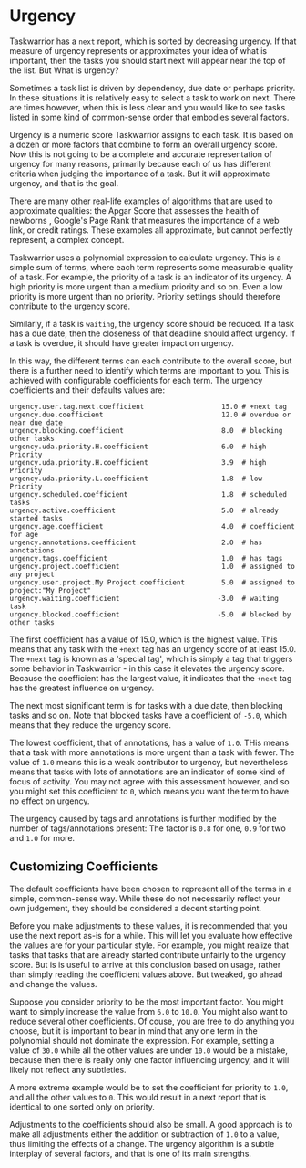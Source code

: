 # Urgency
Taskwarrior has a `next` report, which is sorted by decreasing urgency. If that measure of urgency
represents or approximates your idea of what is important, then the tasks you should start next will
appear near the top of the list. But What is urgency?

Sometimes a task list is driven by dependency, due date or perhaps priority. In these situations it is
relatively easy to select a task to work on next. There are times however, when this is less clear and you
would like to see tasks listed in some kind of common-sense order that embodies several factors.

Urgency is a numeric score Taskwarrior assigns to each task. It is based on a dozen or more factors
that combine to form an overall urgency score. Now this is not going to be a complete and accurate
representation of urgency for many reasons, primarily because each of us has different criteria when
judging the importance of a task. But it will approximate urgency, and that is the goal.

There are many other real-life examples of algorithms that are used to approximate qualities: the Apgar
Score that assesses the health of newborns , Google's Page Rank that measures the importance of a
web link, or credit ratings. These examples all approximate, but cannot perfectly represent, a complex 
concept.

Taskwarrior uses a polynomial expression to calculate urgency. This is a simple sum of terms, where
each term represents some measurable quality of a task. For example, the priority of a task is an
indicator of its urgency. A high priority is more urgent than a medium priority and so on. Even a low
priority is more urgent than no priority. Priority settings should therefore contribute to the urgency score.

Similarly, if a task is `waiting`, the urgency score should be reduced. If a task has a due date, then the 
closeness of that deadline should affect urgency. If a task is overdue, it should have greater impact on
urgency.

In this way, the different terms can each contribute to the overall score, but there is a further need to
identify which terms are important to you. This is achieved with configurable coefficients for each term.
The urgency coefficients and their defaults values are:
```
urgency.user.tag.next.coefficient                   15.0 # +next tag
urgency.due.coefficient                             12.0 # overdue or near due date
urgency.blocking.coefficient                        8.0  # blocking other tasks
urgency.uda.priority.H.coefficient                  6.0  # high Priority
urgency.uda.priority.H.coefficient                  3.9  # high Priority
urgency.uda.priority.L.coefficient                  1.8  # low Priority
urgency.scheduled.coefficient                       1.8  # scheduled tasks
urgency.active.coefficient                          5.0  # already started tasks
urgency.age.coefficient                             4.0  # coefficient for age
urgency.annotations.coefficient                     2.0  # has annotations
urgency.tags.coefficient                            1.0  # has tags
urgency.project.coefficient                         1.0  # assigned to any project
urgency.user.project.My Project.coefficient         5.0  # assigned to project:"My Project"
urgency.waiting.coefficient                        -3.0  # waiting task
urgency.blocked.coefficient                        -5.0  # blocked by other tasks
```
The first coefficient has a value of 15.0, which is the highest value. This means that any task with the
`+next` tag has an urgency score of at least 15.0. The `+next` tag is known as a 'special tag', which is
simply a tag that triggers some behavior in Taskwarrior - in this case it elevates the urgency score.
Because the coefficient has the largest value, it indicates that the `+next` tag has the greatest influence
on urgency.

The next most significant term is for tasks with a due date, then blocking tasks and so on. Note that
blocked tasks have a coefficient of `-5.0`, which means that they reduce the urgency score.

The lowest coefficient, that of annotations, has a value of `1.0`. THis means that a task with more
annotations is more urgent than a task with fewer. The value of `1.0` means this is a weak contributor to
urgency, but nevertheless means that tasks with lots of annotations are an indicator of some kind of
focus of activity. You may not agree with this assessment however, and so you might set this coefficient
to `0`, which means you want the term to have no effect on urgency.

The urgency caused by tags and annotations is further modified by the number of tags/annotations
present: The factor is `0.8` for one, `0.9` for two and `1.0` for more.

## Customizing Coefficients
The default coefficients have been chosen to represent all of the terms in a simple, common-sense way.
While these do not necessarily reflect your own judgement, they should be considered a decent starting
point.

Before you make adjustments to these values, it is recommended that you use the next report as-is for
a while. This will let you evaluate how effective the values are for your particular style. For example, you
might realize that tasks that tasks that are already started contribute unfairly to the urgency score. But is is useful
to arrive at this conclusion based on usage, rather than simply reading the coefficient values above. But
tweaked, go ahead and change the values.

Suppose you consider priority to be the most important factor. You might want to simply increase the
value from `6.0` to `10.0`. You might also want to reduce several other coefficients. Of couse, you are free
to do anything you choose, but it is important to bear in mind that any one term in the polynomial should
not dominate the expression. For example, setting a value of `30.0` while all the other values are under
`10.0` would be a mistake, because then there is really only one factor influencing urgency, and it will
likely not reflect any subtleties.

A more extreme example would be to set the coefficient for priority to `1.0`, and all the other values to `0`.
This would result in a next report that is identical to one sorted only on priority.

Adjustments to the coefficients should also be small. A good approach is to make all adjustments either
the addition or subtraction of `1.0` to a value, thus limiting the effects of a change. The urgency algorithm
is a subtle interplay of several factors, and that is one of its main strengths.
